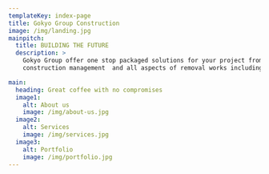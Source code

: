 ```yaml
---
templateKey: index-page
title: Gokyo Group Construction
image: /img/landing.jpg
mainpitch:
  title: BUILDING THE FUTURE
  description: >
    Gokyo Group offer one stop packaged solutions for your project from design, project,
    construction management  and all aspects of removal works including repairs, renovations and extensions.

main:
  heading: Great coffee with no compromises
  image1:
    alt: About us
    image: /img/about-us.jpg
  image2:
    alt: Services
    image: /img/services.jpg
  image3:
    alt: Portfolio
    image: /img/portfolio.jpg
---
```

